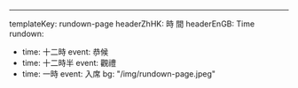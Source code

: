 ---
templateKey: rundown-page
headerZhHK: 時 間
headerEnGB: Time
rundown: 
  - time: 十二時
    event: 恭候
  - time: 十二時半
    event: 觀禮
  - time: 一時
    event: 入席
bg: "/img/rundown-page.jpeg"